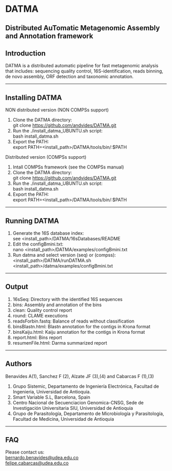 # DATMA
Distributed AuTomatic Metagenomic Assembly and Annotation framework
--------------------------------------------------------------
Introduction
--------------------------------------------------------------
DATMA is a distributed automatic pipeline for fast metagenomic analysis that includes: sequencing quality control, 16S-identification, reads binning, de novo assembly, ORF detection and taxonomic annotation.

--------------------------------------------------------------
Installing DATMA
--------------------------------------------------------------
NON distributed version (NON COMPSs support)<br/>
1. Clone the DATMA directory:<br/> 
git clone https://github.com/andvides/DATMA.git
2. Run the ./install_datma_UBUNTU.sh script:<br/>
bash install_datma.sh 
3. Export the PATH:<br/> 
export PATH=<install_path>/DATMA/tools/bin/:$PATH

Distributed version (COMPSs support)<br/>
1. Intall COMPSs framework (see the COMPSs manual)
2. Clone the DATMA directory:<br/> 
git clone https://github.com/andvides/DATMA.git
3. Run the ./install_datma_UBUNTU.sh script:<br/>
bash install_datma.sh 
4. Export the PATH:<br/>
export PATH=<install_path>/DATMA/tools/bin/:$PATH

---------------------------------------------------------------
Running DATMA
--------------------------------------------------------------
1. Generate the 16S database index:<br/>
see <install_path>/DATMA/16sDatabases/README
2. Edit the configBmini.txt:<br/>
nano <install_path>/DATMA/examples/configBmini.txt
3. Run datma and select version (seq) or (compss):<br/>
<install_path>/DATMA/runDATMA.sh <install_path>/datma/examples/configBmini.txt <seq or compss>

---------------------------------------------------------------
Output
---------------------------------------------------------------
1. 16sSeq: Directory with the identified 16S sequences
2. bins: Assembly and annotation of the bins
3. clean: Quality control report
4. round: CLAME executions
5. readsForbin.fastq: Balance of reads without classification
6. binsBlastn.html: Blastn annotation for the contigs in Krona format
7. binsKaiju.html: Kaiju annotation for the contigs in Krona format
8. report.html: Bins report
9. resumenFile.html: Darma summarized report

---------------------------------------------------------------
Authors
---------------------------------------------------------------
Benavides A(1), Sanchez F (2), Alzate JF (3),(4) and Cabarcas F (1),(3)

1. Grupo Sistemic, Departamento de Ingeniería Electrónica, Facultad de Ingenieria, Universidad de Antioquia.
2. Smart Variable S.L, Barcelona, Spain
3. Centro Nacional de Secuenciacion Genomica-CNSG, Sede de Investigación Universitaria SIU, Universidad de Antioquia
4. Grupo de Parasitología, Departamento de Microbiología y Parasitología, Facultad de Medicina, Universidad de Antioquia

---------------------------------------------------------------
FAQ
--------------------------------------------------------------
Please contact us:<br/>
bernardo.benavides@udea.edu.co<br/>
felipe.cabarcas@udea.edu.co
